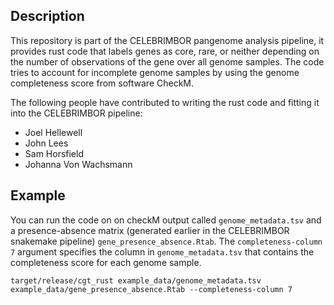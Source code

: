 ## Description

This repository is part of the CELEBRIMBOR pangenome analysis pipeline, it provides rust code that labels genes as core, rare, or neither depending on the number of observations of the gene over all genome samples. The code tries to account for incomplete genome samples by using the genome completeness score from software CheckM. 

The following people have contributed to writing the rust code and fitting it into the CELEBRIMBOR pipeline:
- Joel Hellewell
- John Lees
- Sam Horsfield
- Johanna Von Wachsmann

## Example
You can run the code on on checkM output called `genome_metadata.tsv` and a presence-absence matrix (generated earlier in the CELEBRIMBOR snakemake pipeline) `gene_presence_absence.Rtab`. The `completeness-column 7` argument specifies the column in `genome_metadata.tsv` that contains the completeness score for each genome sample.

`target/release/cgt_rust example_data/genome_metadata.tsv example_data/gene_presence_absence.Rtab --completeness-column 7`

